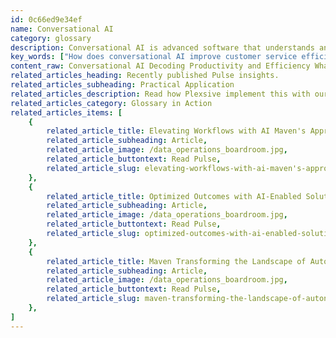 ```yaml
---
id: 0c66ed9e34ef
name: Conversational AI
category: glossary
description: Conversational AI is advanced software that understands and responds to human speech, enhancing customer service, streamlining digital interactions across various platforms, and improving productivity through automated service desk tasks.
key_words: ["How does conversational AI improve customer service efficiency?", "What industries benefit most from integrating conversational AI technologies?", "How can conversational AI increase sales on digital platforms?", "What is the role of conversational AI in enhancing employee productivity?", "How does conversational AI contribute to customer loyalty and satisfaction?", "What are the critical factors to consider when deploying conversational AI solutions?", "How do conversational AI bots personalize customer interactions?", "What platforms can conversational AI be integrated with for businesses?", "What is the time to value when implementing conversational AI in business?", "How do language support considerations affect conversational AI deployment?"]
content_raw: Conversational AI Decoding Productivity and Efficiency What is Conversational AI? Conversational artificial intelligence (AI) is a sophisticated software capable of comprehending, processing, and acting on vocal human inputs. The conversational AI "bots" not only provide instant responses to potential clients ensuring optimum customer service, but these also enhance your digital presence on diverse platforms — including websites, mobile devices, social media, and the expanding range of smart gadgets. Unlocking Business Benefits of Conversational AI The business potential of conversational AI is vast – it can exponentially enhance sales across all digital commerce platforms by providing personalised, round-the-clock service through human-like 'bot' interactions. Furthermore, by automating frequent and conventional service desk interactions, these chatbots significantly increase employee productivity and satisfaction. In terms of customer service, conversational AI offers a cost-effective solution, while simultaneously boosting customer satisfaction and loyalty. Customer Interactions Simplified with Conversational AI Companies keen on maintaining a competitive edge are now integrating conversational AI in their customer interactions. Businesses across sectors have begun to adopt conversational AI for enhanced productivity – from car manufacturers integrating smart assistants for maintenance updates, insurance companies offering tips through smart home speakers, to food and fashion retailers creating bots for seamless ordering and styling recommendations. Factors in Deploying Conversational AI Solutions Considering integrating conversational AI solutions? Keep these five critical considerations in mind 1. Time to Value - Evaluate your timeframe for experimentation and assess if your industry is keeping pace with AI adoption. 2. Enterprise Focus - Decide where to implement your AI solution, weighing your immediate needs and innovation potential. 3. Language Support - Account for the number and types of languages your bot will need to comprehend. 4. Data Sovereignty - Select between third-party or on-premise solutions while considering every interaction's data generation. 5. Platform Reach - Identify the platforms you want to target based on where your customers communicate. Conversational AI A Variables for Success When implementing conversational AI, consider employing a "three Ms" approach the raw material or data gathered from IoT devices and human inputs; new machines combining hardware, AI software, and data to add value; and new business models monetizing services based on these intelligent systems. At Maven Technologies, we help you unlock the full potential of these elite technologies with our team of experienced professionals — driving business benefits and productivity to new heights.
related_articles_heading: Recently published Pulse insights.
related_articles_subheading: Practical Application
related_articles_description: Read how Plexsive implement this with our clients.
related_articles_category: Glossary in Action
related_articles_items: [
	{
		related_article_title: Elevating Workflows with AI Maven's Approach,
		related_article_subheading: Article,
		related_article_image: /data_operations_boardroom.jpg,
		related_article_buttontext: Read Pulse,
		related_article_slug: elevating-workflows-with-ai-maven's-approach
	},
	{
		related_article_title: Optimized Outcomes with AI-Enabled Solutions,
		related_article_subheading: Article,
		related_article_image: /data_operations_boardroom.jpg,
		related_article_buttontext: Read Pulse,
		related_article_slug: optimized-outcomes-with-ai-enabled-solutions
	},
	{
		related_article_title: Maven Transforming the Landscape of Autonomous Vehicles,
		related_article_subheading: Article,
		related_article_image: /data_operations_boardroom.jpg,
		related_article_buttontext: Read Pulse,
		related_article_slug: maven-transforming-the-landscape-of-autonomous-vehicles
	},
]
---
```

